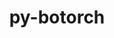 ---
title: "py-botorch"
layout: cache
categories: [package, develop-2024-01-14]
meta: {"versions": ["0.8.4"], "compilers": ["apple-clang@=15.0.0", "gcc@=11.3.0"], "oss": ["ubuntu22.04", "ventura"], "platforms": ["darwin", "linux"], "targets": ["aarch64", "x86_64_v3"], "stacks": ["ml-darwin-aarch64-mps", "ml-linux-x86_64-cpu", "ml-linux-x86_64-cuda", "root"], "num_specs": 3, "num_specs_by_stack": {"ml-darwin-aarch64-mps": 1, "root": 3, "ml-linux-x86_64-cuda": 1, "ml-linux-x86_64-cpu": 1}}
spec_details: [{"hash": "mbbr7ne57bcv76mlswfea5xoymwa47kp", "compiler": "apple-clang@=15.0.0", "versions": ["0.8.4"], "os": "ventura", "platform": "darwin", "target": "aarch64", "variants": ["build_system=python_pip"], "stacks": ["ml-darwin-aarch64-mps", "root"], "size": "-", "tarball": "https://binaries.spack.io/releases/develop-2024-01-14/build_cache/darwin-ventura-aarch64/apple-clang-15.0.0/py-botorch-0.8.4/darwin-ventura-aarch64-apple-clang-15.0.0-py-botorch-0.8.4-mbbr7ne57bcv76mlswfea5xoymwa47kp.spack"}, {"hash": "nyfb5drz2jkbemuhetvjae3i3aecjak7", "compiler": "gcc@=11.3.0", "versions": ["0.8.4"], "os": "ubuntu22.04", "platform": "linux", "target": "x86_64_v3", "variants": ["build_system=python_pip"], "stacks": ["ml-linux-x86_64-cuda", "root"], "size": "-", "tarball": "https://binaries.spack.io/releases/develop-2024-01-14/build_cache/linux-ubuntu22.04-x86_64_v3/gcc-11.3.0/py-botorch-0.8.4/linux-ubuntu22.04-x86_64_v3-gcc-11.3.0-py-botorch-0.8.4-nyfb5drz2jkbemuhetvjae3i3aecjak7.spack"}, {"hash": "jzjjj72hsivzwokmqxyvps4attk7n7nv", "compiler": "gcc@=11.3.0", "versions": ["0.8.4"], "os": "ubuntu22.04", "platform": "linux", "target": "x86_64_v3", "variants": ["build_system=python_pip"], "stacks": ["root", "ml-linux-x86_64-cpu"], "size": "-", "tarball": "https://binaries.spack.io/releases/develop-2024-01-14/build_cache/linux-ubuntu22.04-x86_64_v3/gcc-11.3.0/py-botorch-0.8.4/linux-ubuntu22.04-x86_64_v3-gcc-11.3.0-py-botorch-0.8.4-jzjjj72hsivzwokmqxyvps4attk7n7nv.spack"}]
---